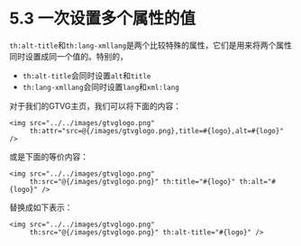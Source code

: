 # 5.3 一次设置多个属性的值
`th:alt-title`和`th:lang-xmllang`是两个比较特殊的属性，它们是用来将两个属性同时设置成同一个值的。特别的，
* `th:alt-title`会同时设置`alt`和`title`
* `th:lang-xmllang`会同时设置`lang`和`xml:lang`

对于我们的GTVG主页，我们可以将下面的内容：
```
<img src="../../images/gtvglogo.png"
     th:attr="src=@{/images/gtvglogo.png},title=#{logo},alt=#{logo}" />
```

或是下面的等价内容：
```
<img src="../../images/gtvglogo.png"
     th:src="@{/images/gtvglogo.png}" th:title="#{logo}" th:alt="#{logo}" />
```

替换成如下表示：
```
<img src="../../images/gtvglogo.png"
     th:src="@{/images/gtvglogo.png}" th:alt-title="#{logo}" />
```
